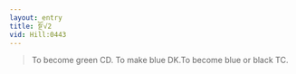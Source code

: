 ```yaml
---
layout: entry
title: སྔོ་√2
vid: Hill:0443
---
```

> To become green CD\. To make blue DK\.To become blue or black TC\.



